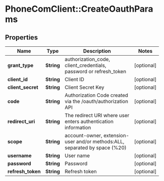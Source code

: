 # PhoneComClient::CreateOauthParams

## Properties
Name | Type | Description | Notes
------------ | ------------- | ------------- | -------------
**grant_type** | **String** | authorization_code, client_credentials, password or refresh_token | [optional]
**client_id** | **String** | Client ID | [optional]
**client_secret** | **String** | Client Secret Key | [optional]
**code** | **String** | Authorization Code created via the /oauth/authorization API | [optional]
**redirect_uri** | **String** | The redirect URI where user enters authentication information | [optional]
**scope** | **String** | account-owner, extension-user and/or methods:ALL, separated by space (%20) | [optional]
**username** | **String** | User name | [optional]
**password** | **String** | Password | [optional]
**refresh_token** | **String** | Refresh token | [optional]


